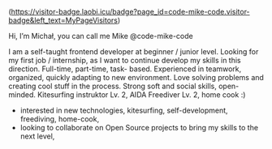 




(https://visitor-badge.laobi.icu/badge?page_id=code-mike-code.visitor-badge&left_text=MyPageVisitors)






Hi, I’m Michał, you can call me Mike @code-mike-code

I am a self-taught frontend developer at beginner / junior level. 
Looking for my first job / internship, as I want to continue develop my skills in this direction. 
Full-time, part-time, task- based. Experienced in teamwork, organized, quickly adapting to new environment. 
Love solving problems and creating cool stuff in the process. Strong soft and social skills, open-minded. 
Kitesurfing instruktor Lv. 2, AIDA Freediver Lv. 2, home cook :)

- interested in new technologies, kitesurfing, self-development, freediving, home-cook,
- looking to collaborate on Open Source projects to bring my skills to the next level,


